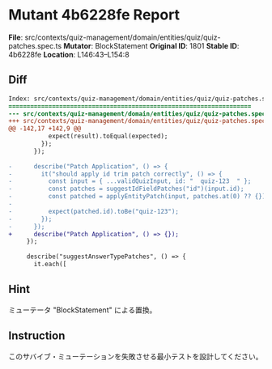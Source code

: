 # Mutant 4b6228fe Report

**File**: src/contexts/quiz-management/domain/entities/quiz/quiz-patches.spec.ts
**Mutator**: BlockStatement
**Original ID**: 1801
**Stable ID**: 4b6228fe
**Location**: L146:43–L154:8

## Diff

```diff
Index: src/contexts/quiz-management/domain/entities/quiz/quiz-patches.spec.ts
===================================================================
--- src/contexts/quiz-management/domain/entities/quiz/quiz-patches.spec.ts	original
+++ src/contexts/quiz-management/domain/entities/quiz/quiz-patches.spec.ts	mutated #1801
@@ -142,17 +142,9 @@
           expect(result).toEqual(expected);
         });
       });
 
-      describe("Patch Application", () => {
-        it("should apply id trim patch correctly", () => {
-          const input = { ...validQuizInput, id: "  quiz-123  " };
-          const patches = suggestIdFieldPatches("id")(input.id);
-          const patched = applyEntityPatch(input, patches.at(0) ?? {});
-
-          expect(patched.id).toBe("quiz-123");
-        });
-      });
+      describe("Patch Application", () => {});
     });
 
     describe("suggestAnswerTypePatches", () => {
       it.each([
```

## Hint

ミューテータ "BlockStatement" による置換。

## Instruction

このサバイブ・ミューテーションを失敗させる最小テストを設計してください。
